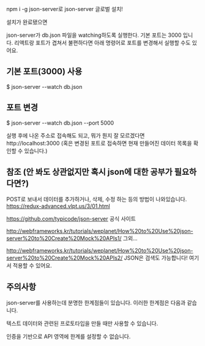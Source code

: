 
npm i -g json-server로 json-server 글로벌 설치!

설치가 완료됐으면

json-server가 db.json 파일을 watching하도록 실행한다. 기본 포트는 3000 입니다.
리액트랑 포트가 겹쳐서 불편하다면 아래 명령어로 포트를 변경해서 실행할 수도 있어요.

## 기본 포트(3000) 사용
$ json-server --watch db.json
## 포트 변경
$ json-server --watch db.json --port 5000

실행 후에 나온 주소로 접속해도 되고, 뭐가 뭔지 잘 모르겠다면
http://localhost:3000 
(혹은 변경된 포트로 접속하면 현재 만들어진 데이터 목록을 확인할 수 있습니다.)

## 참조 (안 봐도 상관없지만 혹시 json에 대한 공부가 필요하다면?)
POST로 보내서 데이터를 추가하거나, 삭제, 수정 하는 등의 방법이 나와있습니다.
https://redux-advanced.vlpt.us/3/01.html 

https://github.com/typicode/json-server 공식 사이트 

http://webframeworks.kr/tutorials/weplanet/How%20to%20Use%20json-server%20to%20Create%20Mock%20APIs1/ 그외...

http://webframeworks.kr/tutorials/weplanet/How%20to%20Use%20json-server%20to%20Create%20Mock%20APIs2/ JSON은 검색도 가능합니다! 여기서 적용할 수 있어요.


## 주의사항
json-server를 사용하는데 분명한 한계점들이 있습니다. 이러한 한계점은 다음과 같습니다.

텍스트 데이터와 관련된 프로토타입을 만들 때만 사용할 수 있습니다.

인증을 기반으로 API 영역에 한계를 설정할 수 없습니다.
